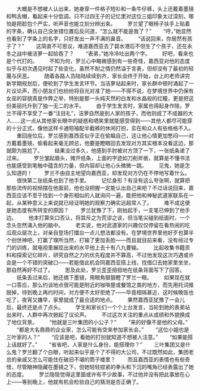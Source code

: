 　　大概是不想被人认出来，她身穿一件格子短衫和一条牛仔裤，头上还戴着墨镜和鸭舌帽，看起来十分低调。只不过四王子的记忆里对这位三姐印象太过深刻，哪怕是把脸包个严实，听声音也能立刻分辨出来。
　　罗兰望了眼椅子扶手上贴着的字条，确认自己没坐错位置后反问道，“怎么就不能是我了？”
　　“哼，”她显然也看到了字条上的名字，只好发出一声不满的鼻音。
　　“话说回来，你居然有孩子了？”
　　这简直不可思议，难道嘉西亚去了碧水港后不但生了个孩子，还在永冬之战中被洁萝一起给吞了？
　　“表弟，”她冷冷吐出两个字。
　　好吧，看来也是个代打的。
　　不知为何，罗兰心中略微感到有一些奇怪，嘉西亚对他的态度似乎与初次遇见时起了些变化，虽然不耐之情仍然溢于言表，但却没有了最初的轻蔑与厌恶。
　　随着各路人员陆陆续续到齐，家长会终于开始，台上的老师讲完新学期规划后，便轮到了学生发言环节。当洁萝站起来时，家长群中顿时涌起了一片议论声，而小朋友们也纷纷将目光对准了她——不得不说，在梦境世界中仍保有女巫的容貌真是作弊之举，特别是那一头纯天然的白发和水晶般的红瞳，更是把这份美丽托升到了独一无二的水平。
　　由于学生发言时，家属也得起身作陪，罗兰不得不享受了一番“注目礼”，洁萝自然是别人家的孩子，而他则成了不成器的大人……这一点从其他家长眼中的疑惑和哂笑里就能感受得到——其他人都尽可能穿的十分正式，像他这样卡通短袖配半截裤的休闲打扮，实在和众人有些格格不入。
　　重回座位后，罗兰感到嘉西亚似乎正在偷瞄自己，这让他心情更加憋闷——对方戴着墨镜，偷看起来毫无顾忌，他要是瞪眼回去发现对方其实根本没看这边，那就颇为尴尬了。
　　结果没过多久，他感到手肘被对方顶了一下，一张纸条递了过来。
　　罗兰皱起眉头，摊开纸条，上面的字迹如刀削斧凿，就算是不懂书法也能感受到笔触中蕴含的力量，但内容却让他心头微微一跳。
　　见鬼，她是怎么知道的！
　　罗兰不由自主地望向嘉西亚，却发现对方仍在不停地写着什么。
　　很快第二张纸条也到了他手里。
　　记忆身形？有没有这么夸张啊，就算把那些流传的视频摆在他面前，他也没把握一定能认出自己来吧？不过话说回来，嘉西亚应该不至于找到一个身形相似的人就询问一遍，能把他和神秘武道家联系在一起，从某种意义上来说就已经证明她的观察力确实远超常人了。
　　难不成这便是她态度有所转变的原因？
　　罗兰犹豫了下，刚抬起手，一支笔已伸到了他手边。
　　他本打算矢口否认，将其斥之为荒谬之谈，但当笔尖碰到纸面时，一个念头忽然涌入他的脑中。
　　老实说，他对武道家的兴趣仅仅停留在看热闹的吃瓜观众层次上，对亲自登场打擂台一点儿想法都没有。在梦境世界里他好歹也算半个创世神吧，打赢了理所当然，打输了更加丢脸——而且就目前来看，没有经过专门的训练，就电视里展现出来的水平他上去十有八九要输。
　　比起收集书籍资料和探索记忆碎片，研究自然之力的优先程度并不算高，不过他发现这次巧遇或许会是一个不错的突破口——若能借此机会同嘉西亚搭上线，找借口去她家里坐坐，那自然再好不过了。
　　思及此处，罗兰歪歪扭扭地在纸条背面写下了回答。
　　纸条丢过来后，她还摘下墨镜，用眼角狠狠瞪了罗兰一眼。
　　如果现在就一口答应，那么约谈地点很可能是附近的咖啡屋或餐馆之类的地方，而先用托词推脱掉，待到晚上再约时间，对方便不太好拒绝了——毕竟相隔甚近，这时候晚饭也吃了，夜宵又嫌早，家里就成了最合适的地点。
　　果然嘉西亚犹豫了一会儿后，最终还是点了点头。
　　学生和家长们一个个上台发言，当轮到她的表弟站出来时，人群中再次掀起了议论声。
　　不过这次关注的重点从成绩和外貌换成了地位背景。
　　“他就是三叶集团的小公子？”
　　“来的好像不是他的父母。”
　　“都是大名鼎鼎的企业家，怎么可能有空来参加家长会。”
　　“这位小姐也是三叶家的人？”
　　“应该是吧，看她的打扮就知道不想被人注意。”
　　“如果能搭上话就好了。”
　　“省省吧，人家是什么身份，能搭理你？”
　　三叶集团又是什么鬼？罗兰翻了个白眼，听起来似乎是个了不得的大公司，不过既然如此，集团老总的亲戚又怎么可能住在破旧不堪的筒子楼里？
　　而且嘉西亚的表情也有些奇怪，尽管眼神隐藏在墨镜之下，但她轻轻捏紧的拳头和下沉的嘴角已经表露出了她的态度。
　　罗兰隐隐觉得这里面或许有不少故事，不过他并没有把此事放在心上——等到晚上，他就有机会检验自己的猜测是否正确了。
